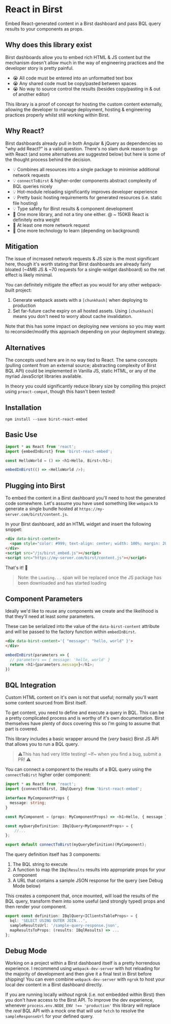 # React in Birst
Embed React-generated content in a Birst dashboard and pass BQL query results to your components as props.

## Why does this library exist
Birst dashboards allow you to embed rich HTML & JS content but the mechanism doesn't allow much in the way of engineering practices and the developer story is pretty painful.  

* 😭 All code must be entered into an unformatted text box
* 😭 Any shared code must be copy/pasted between spaces
* 😭 No way to source control the results (besides copy/pasting in & out of another editor)

This library is a proof of concept for hosting the custom content externally, allowing the developer to manage deployment, hosting & engineering practices properly whilst still working within Birst.

## Why React?
Birst dashboards already pull in both Angular & jQuery as dependencies so "why add React?" is a valid question.  There's no slam dunk reason to go with React (and some alternatives are suggested below) but here is some of the thought process behind the decision.

* 💡 Combines all resources into a single package to minimise additional network requests
* 💡 `connectToBirst` & higher-order components abstract complexity of BQL queries nicely
* 💡 Hot-module reloading significantly improves developer experience
* 💡 Pretty basic hosting requirements for generated resources (i.e. static file hosting)
* 💡 Type safety for Birst results & component development
* 🤔 One more library, and not a tiny one either.  @ ~ 150KB React is definitely extra weight
* 🤔 At least one more network request
* 🤔 One more technology to learn (depending on background)

## Mitigation
The issue of increased network requests & JS size is the most significant here, though it's worth stating that Birst dashboards are already fairly bloated (~4MB JS & ~70 requests for a single-widget dashboard) so the net effect is likely minimal.

You can definitely mitigate the effect as you would for any other webpack-built project:

1. Generate webpack assets with a `[chunkhash]` when deploying to production
2. Set far-future cache expiry on all hosted assets.  Using `[chunkhash]` means you don't need to worry about cache invalidation.

Note that this has some impact on deploying new versions so you may want to reconsider/modify this approach depending on your deployment strategy.

## Alternatives
The concepts used here are in no way tied to React.  The same concepts (pulling content from an external source; abstracting complexity of Birst BQL API) could be implemented in Vanilla JS, static HTML, or any of the myriad JavaScript libraries available.

In theory you could significantly reduce library size by compiling this project using `preact-compat`, though this hasn't been tested!

## Installation

```
npm install --save birst-react-embed
```

## Basic Use

```typescript
import * as React from 'react';
import {embedInBirst} from 'birst-react-embed';

const HelloWorld = () => <h1>Hello, Birst</h1>;

embedInBirst(() => <HelloWorld />);
```

## Plugging into Birst
To embed the content in a Birst dashboard you'll need to host the generated code somewhere.  Let's assume you have used something like `webpack` to generate a single bundle hosted at `https://my-server.com/birst/content.js`.

In your Birst dashboard, add an HTML widget and insert the following snippet:

```html
<div data-birst-content>
  <span style="color: #999; text-align: center; width: 100%; margin: 20">Loading...</span>
</div>
<script src="/js/birst_embed.js"></script>
<script src="https://my-server.com/birst/content.js"></script>
```

That's it! 🎉

> Note: the `Loading...` span will be replaced once the JS package has been downloaded and has started loading

## Component Parameters
Ideally we'd like to reuse any components we create and the likelihood is that they'll need at least _some_ parameters.

These can be serialized into the value of the `data-birst-content` attribute and will be passed to the factory function within `embedInBirst`.

```html
<div data-birst-content='{ "message": "hello, world" }'>
</div>
```

```typescript
embedInBirst(parameters => {
  // parameters == { message: 'hello, world' }
  return <h1>{parameters.message}</h1>;
})
```

## BQL Integration
Custom HTML content on it's own is not that useful; normally you'll want some content sourced from Birst itself.

To get content, you need to define and execute a query in BQL.  This can be a pretty complicated process and is worthy of it's own documentation.  Birst themselves have plenty of docs covering this so I'm going to assume that part is covered.

This library includes a basic wrapper around the (_very_ basic) Birst JS API that allows you to run a BQL query.

> ⚠️This has had very little testing!  ~If~ when you find a bug, submit a PR! ⚠️

You can connect a component to the results of a BQL query using the `connectToBirst` higher order component:

```typescript
import * as React from 'react';
import {connectToBirst, IBqlQuery} from 'birst-react-embed';

interface MyComponentProps {
  message: string;
}

const MyComponent = (props: MyComponentProps) => <h1>Hello, { message }</h1>;

const myQueryDefinition: IBqlQuery<MyComponentProps> = {
	//...
};

export default connectToBirst(myQueryDefinition)(MyComponent);
```

The query definition itself has 3 components:

1. The BQL string to execute
2. A function to map the `IBqlResults` results into appropriate props for your component
3. A URL that contains a sample JSON response for the query (see Debug Mode below)

This creates a component that, once mounted, will load the results of the BQL query, transform them into some useful (and strongly typed) props and then render your component.

```typescript
export const definition: IBqlQuery<IClientsTableProps> = {
  bql: 'SELECT USING OUTER JOIN...',
  sampleResultsUrl: '/sample-query-response.json',
  mapResultsToProps: (results: IBqlResults) => ...
};
```

## Debug Mode
Working on a project within a Birst dashboard itself is a pretty horrendous experience.  I recommend using `webpack-dev-server` with hot reloading for the majority of development and then give it a final test in Birst before shipping!  You can even combine `webpack-dev-server` with `ngrok` to host your local dev content in a Birst dashboard directly.

If you are running locally _without_ ngrok (i.e. not embedded within Birst) then  you don't have access to the Birst API.  To improve the dev experience, whenever `process.env.NODE_ENV !== 'production'` this library will replace the _real_ BQL API with a mock one that will use `fetch` to resolve the `sampleResponseUrl` for your defined query.
